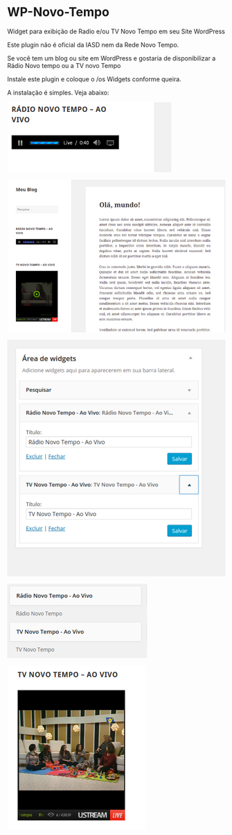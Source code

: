 # WP-Novo-Tempo
Widget para exibição de Radio e/ou TV Novo Tempo em seu Site WordPress

Este plugin não é oficial da IASD nem da Rede Novo Tempo.

Se você tem um blog ou site em WordPress e gostaria de disponibilizar a Rádio Novo tempo ou a TV novo Tempo

Instale este plugin e coloque o /os Widgets conforme queira.

A instalação é  simples. Veja abaixo:

![alt tag](https://raw.githubusercontent.com/joelgarciajr84/WP-Novo-Tempo/master/imgs/widget-radio-novotempo.png)

![alt tag](https://raw.githubusercontent.com/joelgarciajr84/WP-Novo-Tempo/master/imgs/widgets-novo-tempo.png)

![alt tag](https://raw.githubusercontent.com/joelgarciajr84/WP-Novo-Tempo/master/imgs/widgets-nt-admin.png)

![alt tag](https://raw.githubusercontent.com/joelgarciajr84/WP-Novo-Tempo/master/imgs/widgets-nt.png)

![alt tag](https://raw.githubusercontent.com/joelgarciajr84/WP-Novo-Tempo/master/imgs/widget-tv-novotempo.png)

